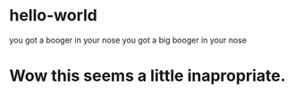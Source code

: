 hello-world
===========
you got a booger in your nose
you got a big booger in your nose

# Wow this seems a little inapropriate.
